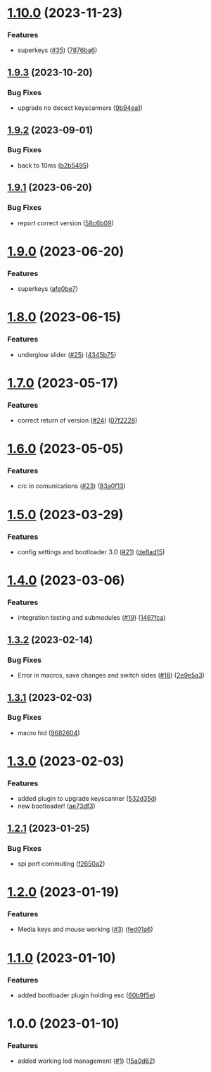 # [1.10.0](https://github.com/Dygmalab/NeuronWired/compare/pre_release_1.9.3...pre_release_1.10.0) (2023-11-23)


### Features

* superkeys ([#35](https://github.com/Dygmalab/NeuronWired/issues/35)) ([7876ba6](https://github.com/Dygmalab/NeuronWired/commit/7876ba6e4362c90905b9a390317c3f7cf589d2bb))

## [1.9.3](https://github.com/Dygmalab/NeuronWired/compare/pre_release_1.9.2...pre_release_1.9.3) (2023-10-20)


### Bug Fixes

* upgrade no decect keyscanners ([9b94ea1](https://github.com/Dygmalab/NeuronWired/commit/9b94ea17a6243ea7a7606f00967bd18c558fdb3c))

## [1.9.2](https://github.com/Dygmalab/NeuronWired/compare/pre_release_1.9.1...pre_release_1.9.2) (2023-09-01)


### Bug Fixes

* back to 10ms ([b2b5495](https://github.com/Dygmalab/NeuronWired/commit/b2b5495f110ce427df4256fd625e34855911eae2))

## [1.9.1](https://github.com/Dygmalab/NeuronWired/compare/pre_release_1.9.0...pre_release_1.9.1) (2023-06-20)


### Bug Fixes

* report correct version ([58c6b09](https://github.com/Dygmalab/NeuronWired/commit/58c6b0984e9981482daa8af459b2e373014d98e2))

# [1.9.0](https://github.com/Dygmalab/NeuronWired/compare/pre_release_1.8.0...pre_release_1.9.0) (2023-06-20)


### Features

* superkeys ([afe0be7](https://github.com/Dygmalab/NeuronWired/commit/afe0be72dd142ec0710a8c1d2e84bff26718f1af))

# [1.8.0](https://github.com/Dygmalab/NeuronWired/compare/pre_release_1.7.0...pre_release_1.8.0) (2023-06-15)


### Features

* underglow slider ([#25](https://github.com/Dygmalab/NeuronWired/issues/25)) ([4345b75](https://github.com/Dygmalab/NeuronWired/commit/4345b758bdd08e7c15c18ac6a812a35de98e875a))

# [1.7.0](https://github.com/Dygmalab/NeuronWired/compare/pre_release_1.6.0...pre_release_1.7.0) (2023-05-17)


### Features

* correct return of version ([#24](https://github.com/Dygmalab/NeuronWired/issues/24)) ([07f2228](https://github.com/Dygmalab/NeuronWired/commit/07f22280a9f18113148e0d536d82826f9ecc32c3))

# [1.6.0](https://github.com/Dygmalab/NeuronWired/compare/pre_release_1.5.0...pre_release_1.6.0) (2023-05-05)


### Features

* crc in comunications ([#23](https://github.com/Dygmalab/NeuronWired/issues/23)) ([83a0f13](https://github.com/Dygmalab/NeuronWired/commit/83a0f13163559083ee84f42dea4ca0090924b50c))

# [1.5.0](https://github.com/Dygmalab/NeuronWired/compare/pre_release_1.4.0...pre_release_1.5.0) (2023-03-29)


### Features

* config settings and bootloader 3.0 ([#21](https://github.com/Dygmalab/NeuronWired/issues/21)) ([de8ad15](https://github.com/Dygmalab/NeuronWired/commit/de8ad155f4e6f3063b01a38dbbd35b7868b46eae))

# [1.4.0](https://github.com/Dygmalab/NeuronWired/compare/pre_release_1.3.2...pre_release_1.4.0) (2023-03-06)


### Features

* integration testing and submodules ([#19](https://github.com/Dygmalab/NeuronWired/issues/19)) ([1467fca](https://github.com/Dygmalab/NeuronWired/commit/1467fcaaa302c6505f9e2a47ee248c90635b732b))

## [1.3.2](https://github.com/Dygmalab/NeuronWired/compare/pre_release_1.3.1...pre_release_1.3.2) (2023-02-14)


### Bug Fixes

* Error in macros, save changes and switch sides ([#18](https://github.com/Dygmalab/NeuronWired/issues/18)) ([2e9e5a3](https://github.com/Dygmalab/NeuronWired/commit/2e9e5a36e55f05eb605b1c1e6eeb214d7c023f74))

## [1.3.1](https://github.com/Dygmalab/NeuronWired/compare/pre_release_1.3.0...pre_release_1.3.1) (2023-02-03)


### Bug Fixes

* macro hid ([9682604](https://github.com/Dygmalab/NeuronWired/commit/9682604702069fe960d687d618c305e8de4ebb63))

# [1.3.0](https://github.com/Dygmalab/NeuronWired/compare/pre_release_1.2.1...pre_release_1.3.0) (2023-02-03)


### Features

* added plugin to upgrade keyscanner ([532d35d](https://github.com/Dygmalab/NeuronWired/commit/532d35d539663f268cf6769a503b5dbf275c68fc))
* new bootloader! ([ae73df3](https://github.com/Dygmalab/NeuronWired/commit/ae73df3ecc42d4edb1495844c3e9dc794a60e4e7))

## [1.2.1](https://github.com/Dygmalab/NeuronWired/compare/pre_release_1.2.0...pre_release_1.2.1) (2023-01-25)


### Bug Fixes

* spi port commuting ([f2650a2](https://github.com/Dygmalab/NeuronWired/commit/f2650a24d6b338411310b07626e7b74cb877e361))

# [1.2.0](https://github.com/Dygmalab/NeuronWired/compare/pre_release_1.1.0...pre_release_1.2.0) (2023-01-19)


### Features

* Media keys and mouse working ([#3](https://github.com/Dygmalab/NeuronWired/issues/3)) ([fed01a6](https://github.com/Dygmalab/NeuronWired/commit/fed01a6587d5c2a836cfb0f75db66fcbb114af99))

# [1.1.0](https://github.com/Dygmalab/NeuronWired/compare/pre_release_1.0.0...pre_release_1.1.0) (2023-01-10)


### Features

* added bootloader plugin holding esc ([60b9f5e](https://github.com/Dygmalab/NeuronWired/commit/60b9f5e3fa3b31bd2dd8df08855540d01feb2273))

# 1.0.0 (2023-01-10)


### Features

* added working led management ([#1](https://github.com/Dygmalab/NeuronWired/issues/1)) ([15a0d62](https://github.com/Dygmalab/NeuronWired/commit/15a0d622bebc741afaea294bf53bef6d0372902c))
